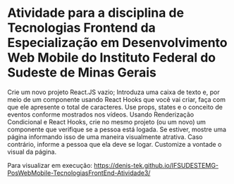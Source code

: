 # Atividade para a disciplina de Tecnologias Frontend da Especialização em Desenvolvimento Web Mobile do Instituto Federal do Sudeste de Minas Gerais

Crie um novo projeto React.JS vazio;
Introduza uma caixa de texto e, por meio de um componente usando React Hooks que você vai criar, faça com que ele apresente o total de caracteres. Use props, states e o conceito de eventos conforme mostrados nos vídeos.
Usando Renderização Condicional e React Hooks, crie no mesmo projeto (ou um novo) um componente que verifique se a pessoa está logada. Se estiver, mostre uma página informando isso de uma maneira visualmente atrativa. Caso contrário, informe a pessoa que ela deve se logar. Customize a vontade o visual da página.

Para visualizar em execução: https://denis-tek.github.io/IFSUDESTEMG-PosWebMobile-TecnologiasFrontEnd-Atividade3/

